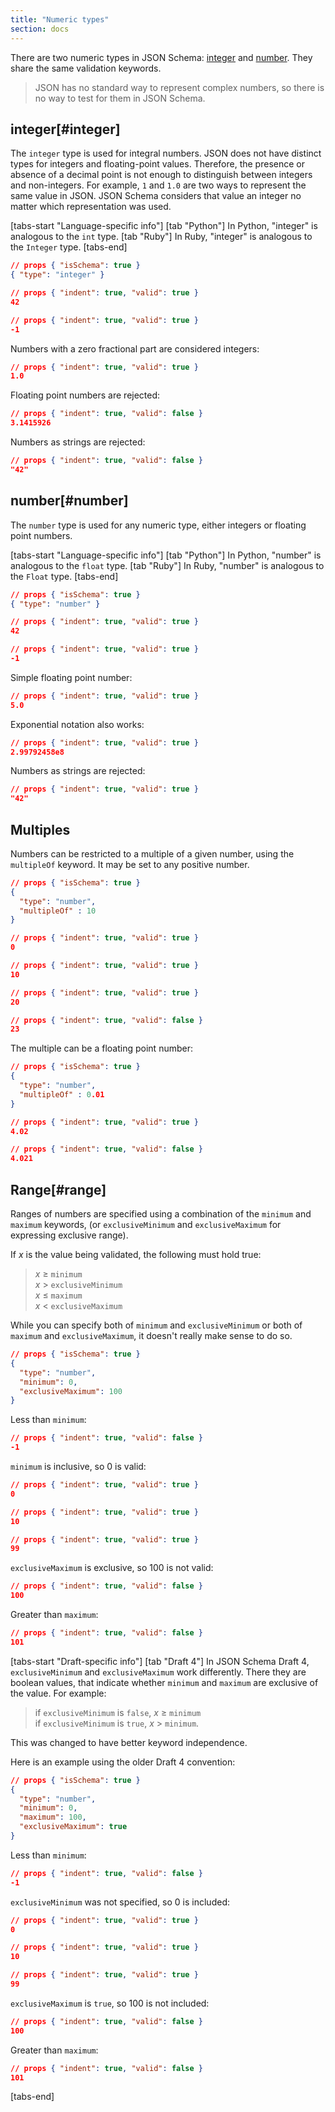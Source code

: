 ```yaml
---
title: "Numeric types"
section: docs
---
```


<Keywords label="single: integer single: number single: types; numeric" />

There are two numeric types in JSON Schema: [integer](#integer) and [number](#number).
They share the same validation keywords.

> JSON has no standard way to represent complex numbers, so there is no
way to test for them in JSON Schema.

## integer[#integer]

The `integer` type is used for integral numbers. JSON does not have
distinct types for integers and floating-point values. Therefore, the
presence or absence of a decimal point is not enough to distinguish
between integers and non-integers. For example, `1` and `1.0` are two
ways to represent the same value in JSON. JSON Schema considers that
value an integer no matter which representation was used.

[tabs-start "Language-specific info"]
[tab "Python"]
In Python, "integer" is analogous to the `int` type.
[tab "Ruby"]
In Ruby, "integer" is analogous to the `Integer` type.
[tabs-end]

```json
// props { "isSchema": true }
{ "type": "integer" }
```
```json
// props { "indent": true, "valid": true }
42
```
```json
// props { "indent": true, "valid": true }
-1
```
Numbers with a zero fractional part are considered integers:

```json
// props { "indent": true, "valid": true }
1.0
```
Floating point numbers are rejected:

```json
// props { "indent": true, "valid": false }
3.1415926
```
Numbers as strings are rejected:

```json
// props { "indent": true, "valid": false }
"42"
```

## number[#number]

The `number` type is used for any numeric type, either integers or
floating point numbers.

<Keywords label="single: multipleOf single: number; multiple of" />

[tabs-start "Language-specific info"]
[tab "Python"]
In Python, "number" is analogous to the `float` type.
[tab "Ruby"]
In Ruby, "number" is analogous to the `Float` type.
[tabs-end]

```json
// props { "isSchema": true }
{ "type": "number" }
```
```json
// props { "indent": true, "valid": true }
42
```
```json
// props { "indent": true, "valid": true }
-1
```
Simple floating point number:

```json
// props { "indent": true, "valid": true }
5.0
```
Exponential notation also works:

```json
// props { "indent": true, "valid": true }
2.99792458e8
```
Numbers as strings are rejected:

```json
// props { "indent": true, "valid": true }
"42"
```

<Keywords label="single: multipleOf single: number; multiple of" />

## Multiples

Numbers can be restricted to a multiple of a given number, using the
`multipleOf` keyword. It may be set to any positive number.

```json
// props { "isSchema": true }
{
  "type": "number",
  "multipleOf" : 10
}
```
```json
// props { "indent": true, "valid": true }
0
```
```json
// props { "indent": true, "valid": true }
10
```
```json
// props { "indent": true, "valid": true }
20
```
```json
// props { "indent": true, "valid": false }
23
```

The multiple can be a floating point number:

```json
// props { "isSchema": true }
{
  "type": "number",
  "multipleOf" : 0.01
}
```
```json
// props { "indent": true, "valid": true }
4.02
```
```json
// props { "indent": true, "valid": false }
4.021
```


<Keywords label="single: number; range single: maximum single: exclusiveMaximum single: minimum single: exclusiveMinimum" />

## Range[#range]

Ranges of numbers are specified using a combination of the `minimum` and
`maximum` keywords, (or `exclusiveMinimum` and `exclusiveMaximum` for
expressing exclusive range).

If *x* is the value being validated, the following must hold true:

> *x* ≥ `minimum`  
> *x* \> `exclusiveMinimum`  
> *x* ≤ `maximum`  
> *x* \< `exclusiveMaximum`

While you can specify both of `minimum` and `exclusiveMinimum` or both
of `maximum` and `exclusiveMaximum`, it doesn\'t really make sense to do
so.

```json
// props { "isSchema": true }
{
  "type": "number",
  "minimum": 0,
  "exclusiveMaximum": 100
}
```
Less than `minimum`:

```json
// props { "indent": true, "valid": false }
-1
```
`minimum` is inclusive, so 0 is valid:

```json
// props { "indent": true, "valid": true }
0
```
```json
// props { "indent": true, "valid": true }
10
```
```json
// props { "indent": true, "valid": true }
99
```
`exclusiveMaximum` is exclusive, so 100 is not valid:

```json
// props { "indent": true, "valid": false }
100
```
Greater than `maximum`:

```json
// props { "indent": true, "valid": false }
101
```

[tabs-start "Draft-specific info"]
[tab "Draft 4"]
In JSON Schema Draft 4, `exclusiveMinimum` and `exclusiveMaximum` work
differently. There they are boolean values, that indicate whether
`minimum` and `maximum` are exclusive of the value. For example:

> if `exclusiveMinimum` is `false`, *x* ≥ `minimum`  
> if `exclusiveMinimum` is `true`, *x* > `minimum`.

This was changed to have better keyword independence.  
  
Here is an example using the older Draft 4 convention:

```json
// props { "isSchema": true }
{
  "type": "number",
  "minimum": 0,
  "maximum": 100,
  "exclusiveMaximum": true
}
```
Less than `minimum`:
```json
// props { "indent": true, "valid": false }
-1
```
`exclusiveMinimum` was not specified, so 0 is included:

```json
// props { "indent": true, "valid": true }
0
```
```json
// props { "indent": true, "valid": true }
10
```
```json
// props { "indent": true, "valid": true }
99
```
`exclusiveMaximum` is `true`, so 100 is not included:

```json
// props { "indent": true, "valid": false }
100
```
Greater than `maximum`:

```json
// props { "indent": true, "valid": false }
101
```

[tabs-end]
